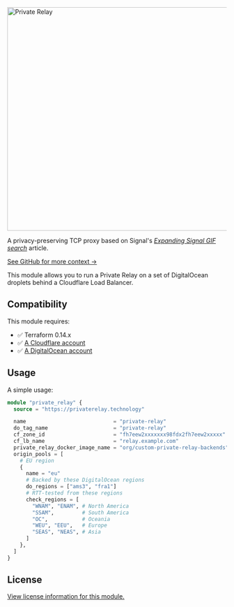 <a href="https://privaterelay.technology">
<img alt="Private Relay" src="https://privaterelay.technology/images/logo/512x256/light@2x.png" width="512px">
</a>

A privacy-preserving TCP proxy based on Signal's [_Expanding Signal GIF search_][signal-and-giphy] article.

[See GitHub for more context →](https://git.privaterelay.technology)

This module allows you to run a Private Relay on a set of DigitalOcean droplets behind a Cloudflare Load Balancer.

## Compatibility

This module requires:

- ✅ Terraform 0.14.x
- ✅ [A Cloudflare account](https://dash.cloudflare.com/)
- ✅ [A DigitalOcean account](https://cloud.digitalocean.com/)

## Usage

A simple usage:

```tf
module "private_relay" {
  source = "https://privaterelay.technology"

  name                            = "private-relay"
  do_tag_name                     = "private-relay"
  cf_zone_id                      = "fh7eew2xxxxxxx98fdx2fh7eew2xxxxx"
  cf_lb_name                      = "relay.example.com"
  private_relay_docker_image_name = "org/custom-private-relay-backends"
  origin_pools = [
    # EU region
    {
      name = "eu"
      # Backed by these DigitalOcean regions
      do_regions = ["ams3", "fra1"]
      # RTT-tested from these regions
      check_regions = [
        "WNAM", "ENAM", # North America
        "SSAM",         # South America
        "OC",           # Oceania
        "WEU", "EEU",   # Europe
        "SEAS", "NEAS", # Asia
      ]
    },
  ]
}
```

## License

[View license information for this module.](./LICENSE.md)

  [signal-and-giphy]:https://signal.org/blog/signal-and-giphy-update/
